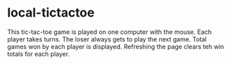 # local-tictactoe
This tic-tac-toe game is played on one computer with the mouse. 
Each player takes turns. The loser always gets to play the next game.
Total games won by each player is displayed.
Refreshing the page clears teh win totals for each player.
